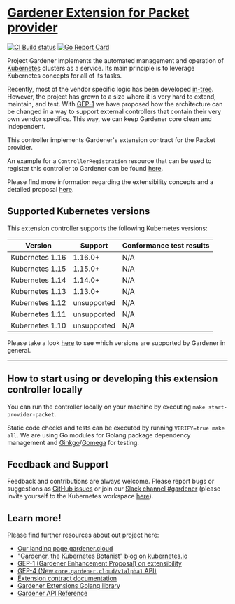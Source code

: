 # [Gardener Extension for Packet provider](https://gardener.cloud)

[![CI Build status](https://concourse.ci.infra.gardener.cloud/api/v1/teams/gardener/pipelines/gardener-extensions-master/jobs/master-head-update-job/badge)](https://concourse.ci.infra.gardener.cloud/teams/gardener/pipelines/gardener-extensions-master/jobs/master-head-update-job)
[![Go Report Card](https://goreportcard.com/badge/github.com/gardener/gardener-extensions/controllers/provider-packet)](https://goreportcard.com/report/github.com/gardener/gardener-extensions/controllers/provider-packet)

Project Gardener implements the automated management and operation of [Kubernetes](https://kubernetes.io/) clusters as a service.
Its main principle is to leverage Kubernetes concepts for all of its tasks.

Recently, most of the vendor specific logic has been developed [in-tree](https://github.com/gardener/gardener).
However, the project has grown to a size where it is very hard to extend, maintain, and test.
With [GEP-1](https://github.com/gardener/gardener/blob/master/docs/proposals/01-extensibility.md) we have proposed how the architecture can be changed in a way to support external controllers that contain their very own vendor specifics.
This way, we can keep Gardener core clean and independent.

This controller implements Gardener's extension contract for the Packet provider.

An example for a `ControllerRegistration` resource that can be used to register this controller to Gardener can be found [here](example/controller-registration.yaml).

Please find more information regarding the extensibility concepts and a detailed proposal [here](https://github.com/gardener/gardener/blob/master/docs/proposals/01-extensibility.md).

## Supported Kubernetes versions

This extension controller supports the following Kubernetes versions:

| Version         | Support     | Conformance test results |
| --------------- | ----------- | ------------------------ |
| Kubernetes 1.16 | 1.16.0+     | N/A                      |
| Kubernetes 1.15 | 1.15.0+     | N/A                      |
| Kubernetes 1.14 | 1.14.0+     | N/A                      |
| Kubernetes 1.13 | 1.13.0+     | N/A                      |
| Kubernetes 1.12 | unsupported | N/A                      |
| Kubernetes 1.11 | unsupported | N/A                      |
| Kubernetes 1.10 | unsupported | N/A                      |

Please take a look [here](https://github.com/gardener/gardener/blob/master/docs/usage/supported_k8s_versions.md) to see which versions are supported by Gardener in general.

----

## How to start using or developing this extension controller locally

You can run the controller locally on your machine by executing `make start-provider-packet`.

Static code checks and tests can be executed by running `VERIFY=true make all`. We are using Go modules for Golang package dependency management and [Ginkgo](https://github.com/onsi/ginkgo)/[Gomega](https://github.com/onsi/gomega) for testing.

## Feedback and Support

Feedback and contributions are always welcome. Please report bugs or suggestions as [GitHub issues](https://github.com/gardener/gardener-extensions/issues) or join our [Slack channel #gardener](https://kubernetes.slack.com/messages/gardener) (please invite yourself to the Kubernetes workspace [here](http://slack.k8s.io)).

## Learn more!

Please find further resources about out project here:

* [Our landing page gardener.cloud](https://gardener.cloud/)
* ["Gardener, the Kubernetes Botanist" blog on kubernetes.io](https://kubernetes.io/blog/2018/05/17/gardener/)
* [GEP-1 (Gardener Enhancement Proposal) on extensibility](https://github.com/gardener/gardener/blob/master/docs/proposals/01-extensibility.md)
* [GEP-4 (New `core.gardener.cloud/v1alpha1` API)](https://github.com/gardener/gardener/blob/master/docs/proposals/04-new-core-gardener-cloud-apis.md)
* [Extension contract documentation](https://github.com/gardener/gardener/tree/master/docs/extensions)
* [Gardener Extensions Golang library](https://godoc.org/github.com/gardener/gardener-extensions/pkg)
* [Gardener API Reference](https://gardener.cloud/api-reference/)
